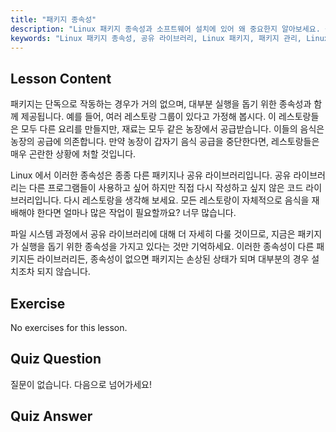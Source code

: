 ```yaml
---
title: "패키지 종속성"
description: "Linux 패키지 종속성과 소프트웨어 설치에 있어 왜 중요한지 알아보세요. 공유 라이브러리를 이해하고 손상된 패키지를 피하세요. Linux 여정을 시작하세요!"
keywords: "Linux 패키지 종속성, 공유 라이브러리, Linux 패키지, 패키지 관리, Linux 튜토리얼, Linux 초보자, Linux 가이드"
---
```


## Lesson Content

패키지는 단독으로 작동하는 경우가 거의 없으며, 대부분 실행을 돕기 위한 종속성과 함께 제공됩니다. 예를 들어, 여러 레스토랑 그룹이 있다고 가정해 봅시다. 이 레스토랑들은 모두 다른 요리를 만들지만, 재료는 모두 같은 농장에서 공급받습니다. 이들의 음식은 농장의 공급에 의존합니다. 만약 농장이 갑자기 음식 공급을 중단한다면, 레스토랑들은 매우 곤란한 상황에 처할 것입니다.

Linux 에서 이러한 종속성은 종종 다른 패키지나 공유 라이브러리입니다. 공유 라이브러리는 다른 프로그램들이 사용하고 싶어 하지만 직접 다시 작성하고 싶지 않은 코드 라이브러리입니다. 다시 레스토랑을 생각해 보세요. 모든 레스토랑이 자체적으로 음식을 재배해야 한다면 얼마나 많은 작업이 필요할까요? 너무 많습니다.

파일 시스템 과정에서 공유 라이브러리에 대해 더 자세히 다룰 것이므로, 지금은 패키지가 실행을 돕기 위한 종속성을 가지고 있다는 것만 기억하세요. 이러한 종속성이 다른 패키지든 라이브러리든, 종속성이 없으면 패키지는 손상된 상태가 되며 대부분의 경우 설치조차 되지 않습니다.

## Exercise

No exercises for this lesson.

## Quiz Question

질문이 없습니다. 다음으로 넘어가세요!

## Quiz Answer
